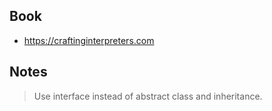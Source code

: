 ## Book

- https://craftinginterpreters.com

## Notes

> Use interface instead of abstract class and inheritance.
